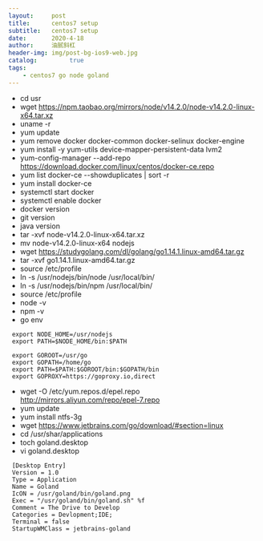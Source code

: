 ```yaml
---
layout:     post
title:      centos7 setup
subtitle:   centos7 setup
date:       2020-4-18
author:     油腻斜杠
header-img: img/post-bg-ios9-web.jpg
catalog:         true
tags:
    - centos7 go node goland
---
```


   *  cd usr
   *  wget https://npm.taobao.org/mirrors/node/v14.2.0/node-v14.2.0-linux-x64.tar.xz
   *  uname -r
   *  yum update
   *  yum remove docker docker-common docker-selinux docker-engine
   *  yum install -y yum-utils device-mapper-persistent-data lvm2
   *  yum-config-manager --add-repo https://download.docker.com/linux/centos/docker-ce.repo
   *  yum list docker-ce --showduplicates | sort -r
   *  yum install docker-ce
   *  systemctl start docker
   *  systemctl enable docker
   *  docker version
   *  git version
   *  java version
   *  tar -xvf node-v14.2.0-linux-x64.tar.xz
   *  mv node-v14.2.0-linux-x64 nodejs
   *  wget https://studygolang.com/dl/golang/go1.14.1.linux-amd64.tar.gz
   *  tar -xvf go1.14.1.linux-amd64.tar.gz
   *  source /etc/profile
   *  ln -s /usr/nodejs/bin/node /usr/local/bin/
   *  ln -s /usr/nodejs/bin/npm /usr/local/bin/
   *  source /etc/profile
   *  node -v
   *  npm -v
   *  go env

   ```
    export NODE_HOME=/usr/nodejs
    export PATH=$NODE_HOME/bin:$PATH
    
    export GOROOT=/usr/go
    export GOPATH=/home/go
    export PATH=$PATH:$GOROOT/bin:$GOPATH/bin
    export GOPROXY=https://goproxy.io,direct
   ```

   *  wget -O /etc/yum.repos.d/epel.repo http://mirrors.aliyun.com/repo/epel-7.repo
   *  yum update
   *  yum install ntfs-3g
   *  wget https://www.jetbrains.com/go/download/#section=linux
   *  cd /usr/shar/applications
   *  toch goland.desktop
   *  vi goland.desktop

   ```    
    [Desktop Entry]
    Version = 1.0
    Type = Application
    Name = Goland
    IcON = /usr/goland/bin/goland.png
    Exec = "/usr/goland/bin/goland.sh" %f
    Comment = The Drive to Develop
    Categories = Devlopment;IDE;
    Terminal = false
    StartupWMClass = jetbrains-goland
   ```

